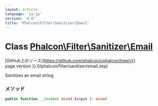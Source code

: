 ```yaml
---
layout: article
language: 'ja-jp'
version: '4.0'
title: 'Phalcon\Filter\Sanitizer\Email'
---
```

# Class [Phalcon\Filter\Sanitizer\Email](Phalcon_Filter_Sanitizer_Email)

[GitHub上のソース](https://github.com/phalcon/cphalcon/tree/v{{ page.version }}.0/phalcon/filter/sanitizer/email.zep)

Sanitizes an email string

### メソッド

```php
public function __invoke( mixed $input ): mixed
```